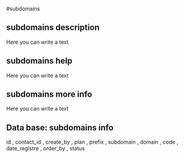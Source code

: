 #subdomains
## subdomains description
Here you can write a text

## subdomains help
Here you can write a text

## subdomains more info
Here you can write a text

## Data base: subdomains info
id , 
  contact_id , 
  create_by , 
  plan , 
  prefix , 
  subdomain , 
  domain , 
  code , 
  date_registre , 
  order_by , 
  status 
  